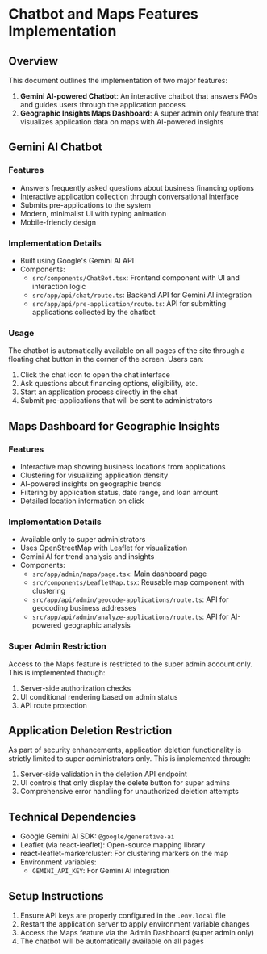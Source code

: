 # Chatbot and Maps Features Implementation

## Overview

This document outlines the implementation of two major features:

1. **Gemini AI-powered Chatbot**: An interactive chatbot that answers FAQs and guides users through the application process
2. **Geographic Insights Maps Dashboard**: A super admin only feature that visualizes application data on maps with AI-powered insights

## Gemini AI Chatbot

### Features

- Answers frequently asked questions about business financing options
- Interactive application collection through conversational interface
- Submits pre-applications to the system
- Modern, minimalist UI with typing animation
- Mobile-friendly design

### Implementation Details

- Built using Google's Gemini AI API
- Components:
  - `src/components/ChatBot.tsx`: Frontend component with UI and interaction logic
  - `src/app/api/chat/route.ts`: Backend API for Gemini AI integration
  - `src/app/api/pre-application/route.ts`: API for submitting applications collected by the chatbot

### Usage

The chatbot is automatically available on all pages of the site through a floating chat button in the corner of the screen. Users can:

1. Click the chat icon to open the chat interface
2. Ask questions about financing options, eligibility, etc.
3. Start an application process directly in the chat
4. Submit pre-applications that will be sent to administrators

## Maps Dashboard for Geographic Insights

### Features

- Interactive map showing business locations from applications
- Clustering for visualizing application density
- AI-powered insights on geographic trends
- Filtering by application status, date range, and loan amount
- Detailed location information on click

### Implementation Details

- Available only to super administrators
- Uses OpenStreetMap with Leaflet for visualization
- Gemini AI for trend analysis and insights
- Components:
  - `src/app/admin/maps/page.tsx`: Main dashboard page
  - `src/components/LeafletMap.tsx`: Reusable map component with clustering
  - `src/app/api/admin/geocode-applications/route.ts`: API for geocoding business addresses
  - `src/app/api/admin/analyze-applications/route.ts`: API for AI-powered geographic analysis

### Super Admin Restriction

Access to the Maps feature is restricted to the super admin account only. This is implemented through:

1. Server-side authorization checks
2. UI conditional rendering based on admin status
3. API route protection

## Application Deletion Restriction

As part of security enhancements, application deletion functionality is strictly limited to super administrators only. This is implemented through:

1. Server-side validation in the deletion API endpoint
2. UI controls that only display the delete button for super admins
3. Comprehensive error handling for unauthorized deletion attempts

## Technical Dependencies

- Google Gemini AI SDK: `@google/generative-ai`
- Leaflet (via react-leaflet): Open-source mapping library
- react-leaflet-markercluster: For clustering markers on the map
- Environment variables:
  - `GEMINI_API_KEY`: For Gemini AI integration

## Setup Instructions

1. Ensure API keys are properly configured in the `.env.local` file
2. Restart the application server to apply environment variable changes
3. Access the Maps feature via the Admin Dashboard (super admin only)
4. The chatbot will be automatically available on all pages
